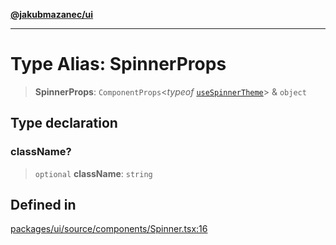 [**@jakubmazanec/ui**](../README.md)

---

# Type Alias: SpinnerProps

> **SpinnerProps**: `ComponentProps`\<_typeof_
> [`useSpinnerTheme`](../functions/useSpinnerTheme.md)\> & `object`

## Type declaration

### className?

> `optional` **className**: `string`

## Defined in

[packages/ui/source/components/Spinner.tsx:16](https://github.com/jakubmazanec/tools/blob/077fa4993ebe623b1c463499cc41912353ae6eb1/packages/ui/source/components/Spinner.tsx#L16)
